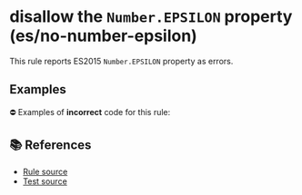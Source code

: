 # disallow the `Number.EPSILON` property (es/no-number-epsilon)

This rule reports ES2015 `Number.EPSILON` property as errors.

## Examples

⛔ Examples of **incorrect** code for this rule:

<eslint-playground type="bad" code="/*eslint es/no-number-epsilon: error */
const b = Number.EPSILON
" />

## 📚 References

- [Rule source](https://github.com/mysticatea/eslint-plugin-es/blob/v1.2.0/lib/rules/no-number-epsilon.js)
- [Test source](https://github.com/mysticatea/eslint-plugin-es/blob/v1.2.0/tests/lib/rules/no-number-epsilon.js)
